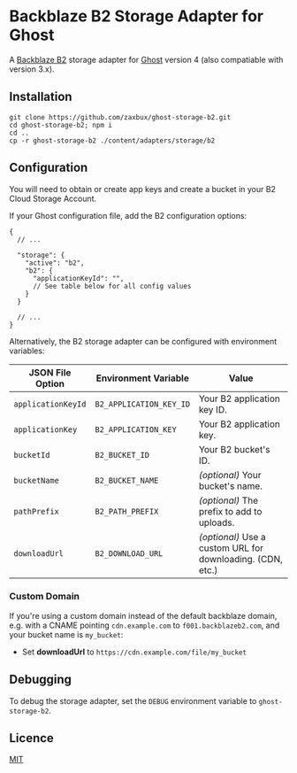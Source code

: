 # Backblaze B2 Storage Adapter for Ghost

A [Backblaze B2](https://www.backblaze.com/b2/docs/) storage adapter for [Ghost](https://ghost.org) version 4 (also compatiable with version 3.x).

## Installation

```
git clone https://github.com/zaxbux/ghost-storage-b2.git
cd ghost-storage-b2; npm i
cd ..
cp -r ghost-storage-b2 ./content/adapters/storage/b2
```

## Configuration

You will need to obtain or create app keys and create a bucket in your B2 Cloud Storage Account.

If your Ghost configuration file, add the B2 configuration options:

```jsonc
{
  // ...

  "storage": {
    "active": "b2",
    "b2": {
      "applicationKeyId": "",
      // See table below for all config values
    }
  }

  // ...
}
```

Alternatively, the B2 storage adapter can be configured with environment variables:

| JSON File Option   | Environment Variable    | Value
| ------------------ | ----------------------- | -----
| `applicationKeyId` | `B2_APPLICATION_KEY_ID` | Your B2 application key ID.
| `applicationKey`   | `B2_APPLICATION_KEY`    | Your B2 application key.
| `bucketId`         | `B2_BUCKET_ID`          | Your B2 bucket's ID.
| `bucketName`       | `B2_BUCKET_NAME`        | *(optional)* Your bucket's name.
| `pathPrefix`       | `B2_PATH_PREFIX`        | *(optional)* The prefix to add to uploads.
| `downloadUrl`      | `B2_DOWNLOAD_URL`       | *(optional)* Use a custom URL for downloading. (CDN, etc.)

### Custom Domain

If you're using a custom domain instead of the default backblaze domain, e.g. with a CNAME pointing `cdn.example.com` to `f001.backblazeb2.com`, and your bucket name is `my_bucket`:

 * Set **downloadUrl** to `https://cdn.example.com/file/my_bucket`

## Debugging

To debug the storage adapter, set the `DEBUG` environment variable to `ghost-storage-b2`.

## Licence

[MIT](license)
